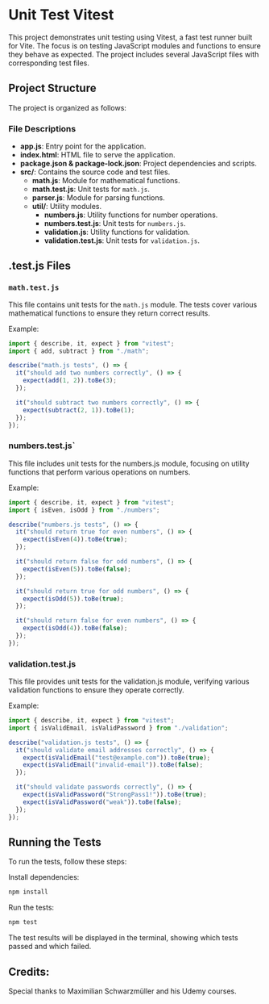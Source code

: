 # Unit Test Vitest

This project demonstrates unit testing using Vitest, a fast test runner built for Vite. The focus is on testing JavaScript modules and functions to ensure they behave as expected. The project includes several JavaScript files with corresponding test files.

## Project Structure

The project is organized as follows:

### File Descriptions

- **app.js**: Entry point for the application.
- **index.html**: HTML file to serve the application.
- **package.json & package-lock.json**: Project dependencies and scripts.
- **src/**: Contains the source code and test files.
  - **math.js**: Module for mathematical functions.
  - **math.test.js**: Unit tests for `math.js`.
  - **parser.js**: Module for parsing functions.
  - **util/**: Utility modules.
    - **numbers.js**: Utility functions for number operations.
    - **numbers.test.js**: Unit tests for `numbers.js`.
    - **validation.js**: Utility functions for validation.
    - **validation.test.js**: Unit tests for `validation.js`.

## .test.js Files

### `math.test.js`

This file contains unit tests for the `math.js` module. The tests cover various mathematical functions to ensure they return correct results.

Example:

```javascript
import { describe, it, expect } from "vitest";
import { add, subtract } from "./math";

describe("math.js tests", () => {
  it("should add two numbers correctly", () => {
    expect(add(1, 2)).toBe(3);
  });

  it("should subtract two numbers correctly", () => {
    expect(subtract(2, 1)).toBe(1);
  });
});
```

### numbers.test.js`

This file includes unit tests for the numbers.js module, focusing on utility functions that perform various operations on numbers.

Example:

```javascript
import { describe, it, expect } from "vitest";
import { isEven, isOdd } from "./numbers";

describe("numbers.js tests", () => {
  it("should return true for even numbers", () => {
    expect(isEven(4)).toBe(true);
  });

  it("should return false for odd numbers", () => {
    expect(isEven(5)).toBe(false);
  });

  it("should return true for odd numbers", () => {
    expect(isOdd(5)).toBe(true);
  });

  it("should return false for even numbers", () => {
    expect(isOdd(4)).toBe(false);
  });
});
```

### validation.test.js

This file provides unit tests for the validation.js module, verifying various validation functions to ensure they operate correctly.

Example:

```javascript
import { describe, it, expect } from "vitest";
import { isValidEmail, isValidPassword } from "./validation";

describe("validation.js tests", () => {
  it("should validate email addresses correctly", () => {
    expect(isValidEmail("test@example.com")).toBe(true);
    expect(isValidEmail("invalid-email")).toBe(false);
  });

  it("should validate passwords correctly", () => {
    expect(isValidPassword("StrongPass1!")).toBe(true);
    expect(isValidPassword("weak")).toBe(false);
  });
});
```

## Running the Tests

To run the tests, follow these steps:

Install dependencies:

```javascript
npm install
```

Run the tests:

```javascript
npm test
```

The test results will be displayed in the terminal, showing which tests passed and which failed.

## Credits:

Special thanks to Maximilian Schwarzmüller and his Udemy courses.
